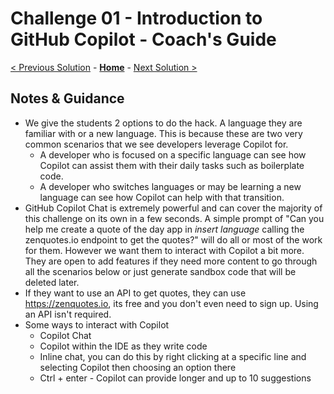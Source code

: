# Challenge 01 - Introduction to GitHub Copilot - Coach's Guide 

[< Previous Solution](./Solution-00.md) - **[Home](./README.md)** - [Next Solution >](./Solution-02.md)

## Notes & Guidance

- We give the students 2 options to do the hack.  A language they are familiar with or a new language.  This is because these are two very common scenarios that we see developers leverage Copilot for.
  - A developer who is focused on a specific language can see how Copilot can assist them with their daily tasks such as boilerplate code.
  - A developer who switches languages or may be learning a new language can see how Copilot can help with that transition.
- GitHub Copilot Chat is extremely powerful and can cover the majority of this challenge on its own in a few seconds.  A simple prompt of "Can you help me create a quote of the day app in *insert language* calling the zenquotes.io endpoint to get the quotes?" will do all or most of the work for them.  However we want them to interact with Copilot a bit more.  They are open to add features if they need more content to go through all the scenarios below or just generate sandbox code that will be deleted later.
- If they want to use an API to get quotes, they can use https://zenquotes.io, its free and you don't even need to sign up.  Using an API isn't required.
- Some ways to interact with Copilot
  - Copilot Chat
  - Copilot within the IDE as they write code
  - Inline chat, you can do this by right clicking at a specific line and selecting Copilot then choosing an option there
  - Ctrl + enter - Copilot can provide longer and up to 10 suggestions

